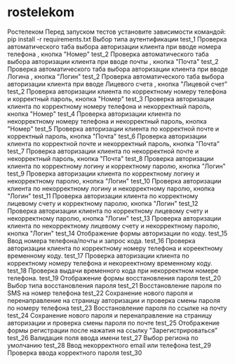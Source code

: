 # rostelekom
Ростелеком
Перед запуском тестов установите зависимости командой: pip install -r requirements.txt
Выбор типа аутентификации	test_1
Проверка автоматического таба выбора авторизации клиента при вводе номера телефона , кнопка "Номер"	test_2
Проверка автоматического таба выбора авторизации клиента при вводе почты , кнопка "Почта"	test_2
Проверка автоматического таба выбора авторизации клиента при вводе Логина , кнопка "Логин"	test_2
Проверка автоматического таба выбора авторизации клиента при вводе Лицевого счета , кнопка "Лицевой счет"	test_2
Проверка авторизации клиента по корректному номеру телефона и корректный пароль, кнопка "Номер"	test_3
Проверка авторизации клиента по корректному номеру телефона и некорректный пароль, кнопка "Номер"	test_4
Проверка авторизации клиента по некорректному номеру телефона и некорректный пароль, кнопка "Номер"	test_5
Проверка авторизации клиента по корректной почте и корректный пароль, кнопка "Почта"	test_6
Проверка авторизации клиента по корректной почте и некорректный пароль, кнопка "Почта"	test_7
Проверка авторизации клиента по некорректной почте и некорректный пароль, кнопка "Почта"	test_8
Проверка авторизации клиента по корректному логину и корректному паролю, кнопка "Логин"	test_9
Проверка авторизации клиента по корректному логину и некорректному паролю, кнопка "Логин"	test_10
Проверка авторизации клиента по некорректному логину и некорректному паролю, кнопка "Логин"	test_11
Проверка авторизации клиента по корректному лицевому счету и корректному паролю, кнопка "Логин"	test_12
Проверка авторизации клиента по корректному лицевому счету и некорректному паролю, кнопка "Логин"	test_13
Проверка авторизации клиента по некорректному лицевому счету и некорректному паролю, кнопка "Логин"	test_14
Отображение формы авторизации по коду.	test_15
Ввод номера телефона/почты и запрос кода.	test_16
Проверка авторизации клиента по корректному номеру телефона и кореектному временному коду.	test_17
Проверка авторизации клиента по корректному номеру телефона и некореектному временному коду.	test_18
Проверка выдачи временного кода при некорректном номере телефона.	test_19
Отображение формы восстановления пароля	test_20
Выбор типа восстановления пароля	test_21
Восстановление пароля по SMS на номер телефона	test_22
Сохранение нового пароля и перенаправление на страницу авторизации и проверка смены пароля по номеру телефона	test_23
Восстановление пароля по ссылке на почту	test_24
Сохранение нового пароля и перенаправление на страницу авторизации и проверка смены пароля по почте	test_25
Отображение формы регистрации после нажатия на ссылку "Зарегистрироваться"	test_26
Валидация поля ввода имени	test_27
Выбор региона по умолчанию	test_28
Ввод некорректного email или телефона	test_29
Проверка ввода корректного пароля	test_30